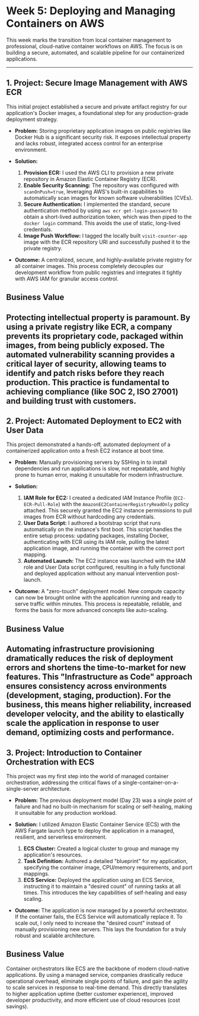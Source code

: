 # Week 5: Deploying and Managing Containers on AWS

This week marks the transition from local container management to professional, cloud-native container workflows on AWS. The focus is on building a secure, automated, and scalable pipeline for our containerized applications.

---

## 1. Project: Secure Image Management with AWS ECR

This initial project established a secure and private artifact registry for our application's Docker images, a foundational step for any production-grade deployment strategy.

- **Problem:** Storing proprietary application images on public registries like Docker Hub is a significant security risk. It exposes intellectual property and lacks robust, integrated access control for an enterprise environment.

- **Solution:**
    1.  **Provision ECR:** I used the AWS CLI to provision a new private repository in Amazon Elastic Container Registry (ECR).
    2.  **Enable Security Scanning:** The repository was configured with `scanOnPush=true`, leveraging AWS's built-in capabilities to automatically scan images for known software vulnerabilities (CVEs).
    3.  **Secure Authentication:** I implemented the standard, secure authentication method by using `aws ecr get-login-password` to obtain a short-lived authorization token, which was then piped to the `docker login` command. This avoids the use of static, long-lived credentials.
    4.  **Image Push Workflow:** I tagged the locally built `visit-counter-app` image with the ECR repository URI and successfully pushed it to the private registry.

- **Outcome:** A centralized, secure, and highly-available private registry for all container images. This process completely decouples our development workflow from public registries and integrates it tightly with AWS IAM for granular access control.

## Business Value

Protecting intellectual property is paramount. By using a private registry like ECR, a company prevents its proprietary code, packaged within images, from being publicly exposed. The automated vulnerability scanning provides a critical layer of security, allowing teams to identify and patch risks before they reach production. This practice is fundamental to achieving compliance (like SOC 2, ISO 27001) and building trust with customers.
---

## 2. Project: Automated Deployment to EC2 with User Data

This project demonstrated a hands-off, automated deployment of a containerized application onto a fresh EC2 instance at boot time.

- **Problem:** Manually provisioning servers by SSHing in to install dependencies and run applications is slow, not repeatable, and highly prone to human error, making it unsuitable for modern infrastructure.

- **Solution:**
    1.  **IAM Role for EC2:** I created a dedicated IAM Instance Profile (`EC2-ECR-Pull-Role`) with the `AmazonEC2ContainerRegistryReadOnly` policy attached. This securely granted the EC2 instance permissions to pull images from ECR without hardcoding any credentials.
    2.  **User Data Script:** I authored a bootstrap script that runs automatically on the instance's first boot. This script handles the entire setup process: updating packages, installing Docker, authenticating with ECR using its IAM role, pulling the latest application image, and running the container with the correct port mapping.
    3.  **Automated Launch:** The EC2 instance was launched with the IAM role and User Data script configured, resulting in a fully functional and deployed application without any manual intervention post-launch.

- **Outcome:** A "zero-touch" deployment model. New compute capacity can now be brought online with the application running and ready to serve traffic within minutes. This process is repeatable, reliable, and forms the basis for more advanced concepts like auto-scaling.

## Business Value

Automating infrastructure provisioning dramatically reduces the risk of deployment errors and shortens the time-to-market for new features. This "Infrastructure as Code" approach ensures consistency across environments (development, staging, production). For the business, this means higher reliability, increased developer velocity, and the ability to elastically scale the application in response to user demand, optimizing costs and performance.
---

## 3. Project: Introduction to Container Orchestration with ECS

This project was my first step into the world of managed container orchestration, addressing the critical flaws of a single-container-on-a-single-server architecture.

- **Problem:** The previous deployment model (Day 23) was a single point of failure and had no built-in mechanism for scaling or self-healing, making it unsuitable for any production workload.

- **Solution:** I utilized Amazon Elastic Container Service (ECS) with the AWS Fargate launch type to deploy the application in a managed, resilient, and serverless environment.
    1.  **ECS Cluster:** Created a logical cluster to group and manage my application's resources.
    2.  **Task Definition:** Authored a detailed "blueprint" for my application, specifying the container image, CPU/memory requirements, and port mappings.
    3.  **ECS Service:** Deployed the application using an ECS Service, instructing it to maintain a "desired count" of running tasks at all times. This introduces the key capabilities of self-healing and easy scaling.

- **Outcome:** The application is now managed by a powerful orchestrator. If the container fails, the ECS Service will automatically replace it. To scale out, I only need to increase the "desired count" instead of manually provisioning new servers. This lays the foundation for a truly robust and scalable architecture.

## Business Value

Container orchestrators like ECS are the backbone of modern cloud-native applications. By using a managed service, companies drastically reduce operational overhead, eliminate single points of failure, and gain the agility to scale services in response to real-time demand. This directly translates to higher application uptime (better customer experience), improved developer productivity, and more efficient use of cloud resources (cost savings).
